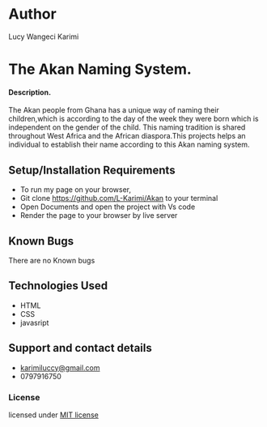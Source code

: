 # Author
Lucy Wangeci Karimi
# The Akan Naming System.
#### Description.
The Akan people from Ghana has a unique way of naming their children,which is according to the day of the week they were born which is independent on the gender of the child. This naming tradition is shared throughout West Africa and the African diaspora.This projects helps an individual to establish their name according to this Akan naming system.
## Setup/Installation Requirements
* To run my page on your browser,
* Git clone https://github.com/L-Karimi/Akan to your terminal
* Open Documents and open the project with Vs code
* Render the page to your browser by live server
## Known Bugs
There are no Known bugs
## Technologies Used
* HTML
* CSS
* javasript
## Support and contact details
* karimiluccy@gmail.com
* 0797916750
### License
 licensed under [MIT license](LICENSE)